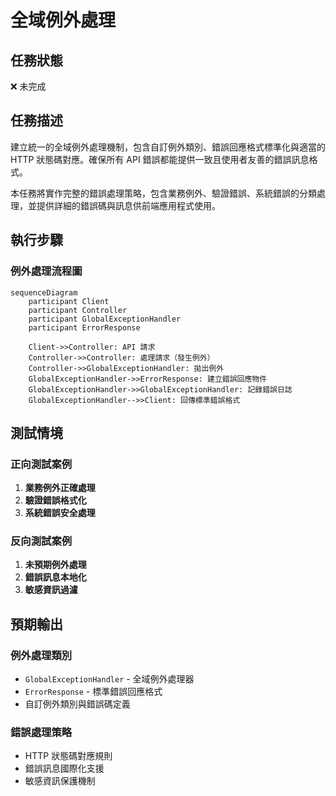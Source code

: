 # 全域例外處理

## 任務狀態
❌ 未完成

## 任務描述

建立統一的全域例外處理機制，包含自訂例外類別、錯誤回應格式標準化與適當的 HTTP 狀態碼對應。確保所有 API 錯誤都能提供一致且使用者友善的錯誤訊息格式。

本任務將實作完整的錯誤處理策略，包含業務例外、驗證錯誤、系統錯誤的分類處理，並提供詳細的錯誤碼與訊息供前端應用程式使用。

## 執行步驟

### 例外處理流程圖

```mermaid
sequenceDiagram
    participant Client
    participant Controller
    participant GlobalExceptionHandler
    participant ErrorResponse

    Client->>Controller: API 請求
    Controller->>Controller: 處理請求（發生例外）
    Controller->>GlobalExceptionHandler: 拋出例外
    GlobalExceptionHandler->>ErrorResponse: 建立錯誤回應物件
    GlobalExceptionHandler->>GlobalExceptionHandler: 記錄錯誤日誌
    GlobalExceptionHandler-->>Client: 回傳標準錯誤格式
```

## 測試情境

### 正向測試案例
1. **業務例外正確處理**
2. **驗證錯誤格式化**
3. **系統錯誤安全處理**

### 反向測試案例
1. **未預期例外處理**
2. **錯誤訊息本地化**
3. **敏感資訊過濾**

## 預期輸出

### 例外處理類別
- `GlobalExceptionHandler` - 全域例外處理器
- `ErrorResponse` - 標準錯誤回應格式
- 自訂例外類別與錯誤碼定義

### 錯誤處理策略
- HTTP 狀態碼對應規則
- 錯誤訊息國際化支援
- 敏感資訊保護機制